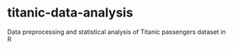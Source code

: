 # titanic-data-analysis
Data preprocessing and statistical analysis of Titanic passengers dataset in R
